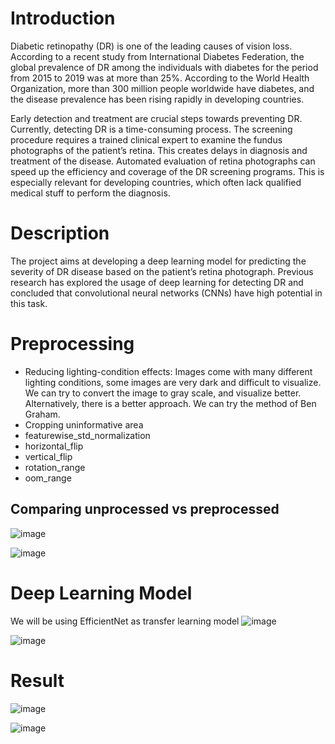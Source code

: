 # Introduction
Diabetic retinopathy (DR) is one of the leading causes of vision loss. According to a recent study from International Diabetes Federation, the global prevalence of DR among the individuals with diabetes for the period from 2015 to 2019 was at more than 25%. According to the World Health Organization, more than 300 million people worldwide have diabetes, and the disease prevalence has been rising rapidly in developing countries.

Early detection and treatment are crucial steps towards preventing DR. Currently, detecting DR is a time-consuming process. The screening procedure requires a trained clinical expert to examine the fundus photographs of the patient’s retina. This creates delays in diagnosis and treatment of the disease. Automated evaluation of retina photographs can speed up the efficiency and coverage of the DR screening programs. This is especially relevant for developing countries, which often lack qualified medical stuff to perform the diagnosis.

# Description 
The project aims at developing a deep learning model for predicting the severity of DR disease based on the patient’s retina photograph. Previous research has explored the usage of deep learning for detecting DR and concluded that convolutional neural networks (CNNs) have high potential in this task. 

# Preprocessing
- Reducing lighting-condition effects: Images come with many different lighting conditions, some images are very dark and difficult to visualize. We can try to convert the image to gray scale, and visualize better. Alternatively, there is a better approach. We can try the method of Ben Graham.
- Cropping uninformative area
- featurewise_std_normalization
- horizontal_flip
- vertical_flip
- rotation_range
- oom_range
## Comparing unprocessed vs preprocessed 
![image](https://github.com/nitindantu/Healthcare/assets/41870240/5bba5567-45f7-48ba-83a5-8df88387b15b)

![image](https://github.com/nitindantu/Healthcare/assets/41870240/ec9110e3-acdd-4359-ac73-ca0f0d84b1e4)

# Deep Learning Model
We will be using EfficientNet as transfer learning model
![image](https://github.com/nitindantu/Healthcare/assets/41870240/1ac939e8-2267-4a0d-9757-a19281cc892a)

![image](https://github.com/nitindantu/Healthcare/assets/41870240/1ecadad3-ea8e-4057-a308-9fc22e75c9c2)

# Result
![image](https://github.com/nitindantu/Healthcare/assets/41870240/7ca518de-e8da-412f-9a2e-7539a50d8e3a)

![image](https://github.com/nitindantu/Healthcare/assets/41870240/59434973-79f3-45a7-b51a-15cb2f2da920)


